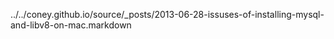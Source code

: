 ../../coney.github.io/source/_posts/2013-06-28-issuses-of-installing-mysql-and-libv8-on-mac.markdown